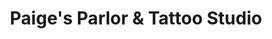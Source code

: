 ---
title: "Paige's Parlor & Tattoo Studio"
url: /leander/paiges-parlor-and-tattoo-studio/
shop: tattoo
---